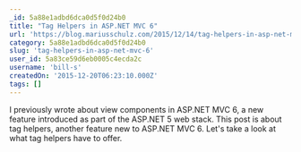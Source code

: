 ```yaml
---
_id: 5a88e1adbd6dca0d5f0d24b0
title: "Tag Helpers in ASP.NET MVC 6"
url: 'https://blog.mariusschulz.com/2015/12/14/tag-helpers-in-asp-net-mvc-6'
category: 5a88e1adbd6dca0d5f0d24b0
slug: 'tag-helpers-in-asp-net-mvc-6'
user_id: 5a83ce59d6eb0005c4ecda2c
username: 'bill-s'
createdOn: '2015-12-20T06:23:10.000Z'
tags: []
---
```


I previously wrote about view components in ASP.NET MVC 6, a new feature introduced as part of the ASP.NET 5 web stack. This post is about tag helpers, another feature new to ASP.NET MVC 6. Let's take a look at what tag helpers have to offer.
